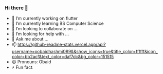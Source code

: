 ### Hi there 👋

<!--
**oobaidhashmi089/oobaidhashmi089** is a ✨ _special_ ✨ repository because its `README.md` (this file) appears on your GitHub profile.

Here are some ideas to get you started:
-->
- 🔭 I’m currently working on flutter
- 🌱 I’m currently learning BS Computer Science
- 👯 I’m looking to collaborate on ...
- 🤔 I’m looking for help with ...
- 💬 Ask me about ...
- 📫 https://github-readme-stats.vercel.app/api?username=oobaidhashmi089&&show_icons=true&title_color=ffffff&icon_color=bb2acf&text_color=daf7dc&bg_color=151515
- 😄 Pronouns: Obaid
- ⚡ Fun fact: 

